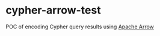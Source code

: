 # cypher-arrow-test

POC of encoding Cypher query results using [Apache Arrow](https://arrow.apache.org/docs/index.html)